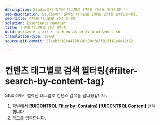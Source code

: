 ```yaml
---
description: Studio에서 컬렉션 태그별로 컨텐츠 검색을 필터링합니다.
seo-description: Studio에서 컬렉션 태그별로 컨텐츠 검색을 필터링합니다.
seo-title: 컨텐츠 태그별로 검색 필터링
solution: Experience Manager
title: 컨텐츠 태그별로 검색 필터링
uuid: 093429 F 4-276 E -4 E 98-AB 39-87 A 059290 C 86
translation-type: tm+mt
source-git-commit: 67aeb3de964473b326c88c3a3f81ff48a6a12652

---
```



# 컨텐츠 태그별로 검색 필터링{#filter-search-by-content-tag}

Studio에서 컬렉션 태그별로 컨텐츠 검색을 필터링합니다.

1. 패널에서 **[!UICONTROL Filter by: Contains]** **[!UICONTROL Content]** 선택합니다.
1. 태그를 입력합니다.
